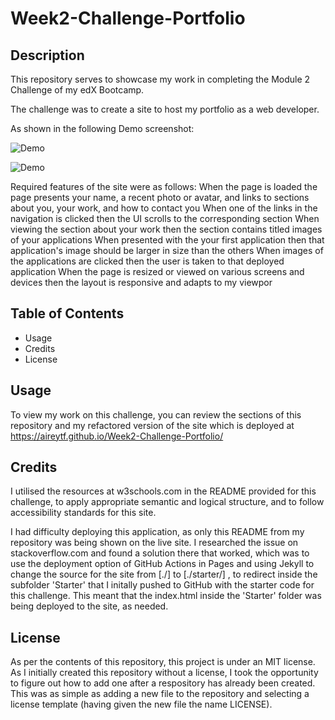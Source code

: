 # Week2-Challenge-Portfolio

## Description

This repository serves to showcase my work in completing the Module 2 Challenge of my edX Bootcamp. 

The challenge was to create a site to host my portfolio as a web developer. 

As shown in the following Demo screenshot: 

![Demo](Week2-Challenge-Portfolio/images/Screenshot_1.png)

![Demo](Week2-Challenge-Portfolio/images/Screenshot_2.png)

Required features of the site were as follows:
When the page is loaded the page presents your name, a recent photo or avatar, and links to sections about you, your work, and how to contact you
When one of the links in the navigation is clicked then the UI scrolls to the corresponding section
When viewing the section about your work then the section contains titled images of your applications
When presented with the your first application then that application's image should be larger in size than the others
When images of the applications are clicked then the user is taken to that deployed application
When the page is resized or viewed on various screens and devices then the layout is responsive and adapts to my viewpor

## Table of Contents 

- Usage
- Credits
- License

## Usage

To view my work on this challenge, you can review the sections of this repository and my refactored version of the site which is deployed at https://aireytf.github.io/Week2-Challenge-Portfolio/ 

## Credits

I utilised the resources at w3schools.com in the README provided for this challenge, to apply appropriate semantic and logical structure, and to follow accessibility standards for this site. 

I had difficulty deploying this application, as only this README from my repository was being shown on the live site. I researched the issue on stackoverflow.com and found a solution there that worked, which was to use the deployment option of GitHub Actions in Pages and using Jekyll to change the source for the site from [./] to [./starter/] , to redirect inside the subfolder 'Starter' that I initally pushed to GitHub with the starter code for this challenge. This meant that the index.html inside the 'Starter' folder was being deployed to the site, as needed. 

## License

As per the contents of this repository, this project is under an MIT license. As I initially created this repository without a license, I took the opportunity to figure out how to add one after a respository has already been created. This was as simple as adding a new file to the repository and selecting a license template (having given the new file the name LICENSE). 
